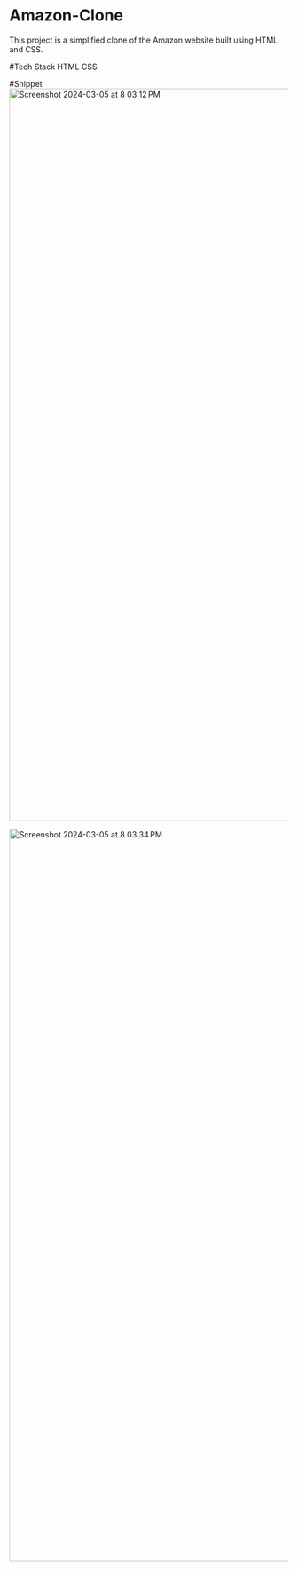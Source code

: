 # Amazon-Clone
This project is a simplified clone of the Amazon website built using HTML and CSS.

#Tech Stack
HTML
CSS

#Snippet
<img width="1321" alt="Screenshot 2024-03-05 at 8 03 12 PM" src="https://github.com/Grvs2000/Amazon-Clone-/assets/99816402/d52901c6-e076-4d62-a10c-b0dbdad66630">

<img width="1322" alt="Screenshot 2024-03-05 at 8 03 34 PM" src="https://github.com/Grvs2000/Amazon-Clone-/assets/99816402/d73a54f1-0ad3-47c3-87e8-4aa595b84e04">
